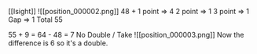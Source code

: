 [[Isight]]
![[position_000002.png]]
48 +
1 point => 4
2 point => 1
3 point => 1
Gap => 1
Total 55

55 + 9 = 64 - 48 = 7
No Double / Take
![[position_000003.png]]
Now the difference is 6 so it's a double.